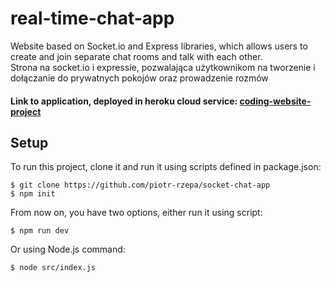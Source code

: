 # real-time-chat-app
Website based on Socket.io and Express libraries, which allows users to create and join separate chat rooms and talk with each other.</br>
Strona na socket.io i expressie, pozwalająca użytkownikom na tworzenie i dołączanie do prywatnych pokojów oraz prowadzenie rozmów<br/>
#### Link to application, deployed in heroku cloud service: [coding-website-project](https://coding-web-project-rzepa.herokuapp.com/home/page1)
	
## Setup
To run this project, clone it and run it using scripts defined in package.json:

```
$ git clone https://github.com/piotr-rzepa/socket-chat-app
$ npm init
```
From now on, you have two options, either run it using script:

```
$ npm run dev
```
Or using Node.js command:

```
$ node src/index.js
```
